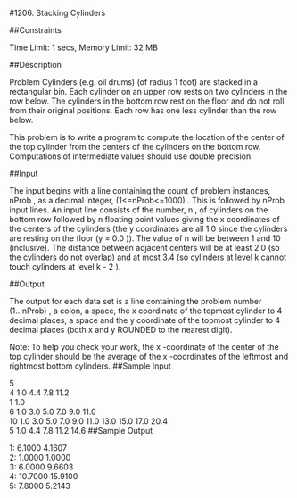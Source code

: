 #1206. Stacking Cylinders

##Constraints

Time Limit: 1 secs, Memory Limit: 32 MB

##Description

Problem Cylinders (e.g. oil drums) (of radius 1 foot) are stacked in a rectangular bin. Each cylinder on an upper row rests on two cylinders in the row below. The cylinders in the bottom row rest on the floor and do not roll from their original positions. Each row has one less cylinder than the row below.

This problem is to write a program to compute the location of the center of the top cylinder from the centers of the cylinders on the bottom row. Computations of intermediate values should use double precision.

##Input

The input begins with a line containing the count of problem instances, nProb , as a decimal integer, (1<=nProb<=1000) . This is followed by nProb input lines. An input line consists of the number, n , of cylinders on the bottom row followed by n floating point values giving the x coordinates of the centers of the cylinders (the y coordinates are all 1.0 since the cylinders are resting on the floor (y = 0.0 )). The value of n will be between 1 and 10 (inclusive). The distance between adjacent centers will be at least 2.0 (so the cylinders do not overlap) and at most 3.4 (so cylinders at level k cannot touch cylinders at level k - 2 ).

##Output

The output for each data set is a line containing the problem number (1...nProb) , a colon, a space, the x coordinate of the topmost cylinder to 4 decimal places, a space and the y coordinate of the topmost cylinder to 4 decimal places (both x and y ROUNDED to the nearest digit).

Note: To help you check your work, the x -coordinate of the center of the top cylinder should be the average of the x -coordinates of the leftmost and rightmost bottom cylinders. 
##Sample Input

5   
4 1.0 4.4 7.8 11.2  
1 1.0  
6 1.0 3.0 5.0 7.0 9.0 11.0  
10 1.0 3.0 5.0 7.0 9.0 11.0 13.0 15.0 17.0 20.4  
5 1.0 4.4 7.8 11.2 14.6 
##Sample Output

1: 6.1000 4.1607  
2: 1.0000 1.0000  
3: 6.0000 9.6603  
4: 10.7000 15.9100  
5: 7.8000 5.2143